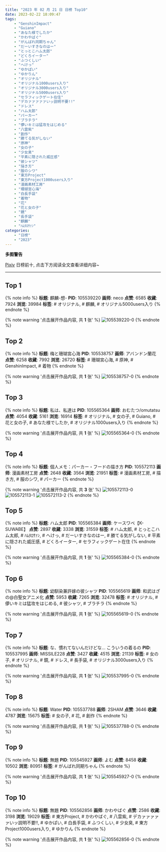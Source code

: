 ```yaml
---
title: "2023 年 02 月 21 日 日榜 Top10"
date: 2023-02-22 18:09:47
tags:
    - "GenshinImpact"
    - "Guiano"
    - "あなた様でしたか"
    - "かわやばぐ"
    - "がんばれ同期ちゃん"
    - "だーいすきなのはー"
    - "とっとこハム太郎"
    - "どくろイーター"
    - "ふつくしい"
    - "へけっ"
    - "ゆかぱい"
    - "ゆかりん"
    - "オリジナル"
    - "オリジナル1000users入り"
    - "オリジナル3000users入り"
    - "オリジナル5000users入り"
    - "セラフィックゲート在住"
    - "デカァァァァァいッ説明不要!!"
    - "ドレス"
    - "ハム太郎"
    - "パーカー"
    - "ブラチラ"
    - "儚いキミは猛攻をはじめる"
    - "八雲紫"
    - "創作"
    - "勝てる気がしない"
    - "原神"
    - "女の子"
    - "少女臭"
    - "平素に隠された威圧感"
    - "彼シャツ"
    - "描き方"
    - "服のシワ"
    - "東方Project"
    - "東方Project1000users入り"
    - "漫画素材工房"
    - "珊瑚宮心海"
    - "白長手袋"
    - "着物"
    - "花"
    - "花と女の子"
    - "鏡"
    - "長手袋"
    - "麒麟"
    - "ﾊﾑﾀﾛｻｧﾝ"
categories:
    - "日榜"
    - "2023"
---
```


<i class="fa fa-triangle-exclamation"></i>**多图警告**<i class="fa fa-triangle-exclamation"></i>

[Pixiv](https://www.pixiv.net/) 日榜前十, 点击下方阅读全文查看详细内容~

<!-- more -->

---

## Top 1

{% note info %}
**标题**: 麒麟-想-
**PID**: 105539220 **画师**: neco
**点赞**: 6585 **收藏**: 7924 **浏览**: 39984
**标签**: # オリジナル, # 麒麟, # オリジナル5000users入り
{% endnote %}

{% note warning '点击展开作品内容, 共 **1** 张' %}
![105539220-0](https://i.pixiv.re/img-original/img/2023/02/20/00/30/02/105539220_p0.png)
{% endnote %}

## Top 2

{% note info %}
**标题**: 梅と珊瑚宮心海
**PID**: 105538757 **画师**: アバンドン蘭花
**点赞**: 6258 **收藏**: 7992 **浏览**: 26720
**标签**: # 珊瑚宮心海, # 原神, # GenshinImpact, # 着物
{% endnote %}

{% note warning '点击展开作品内容, 共 **1** 张' %}
![105538757-0](https://i.pixiv.re/img-original/img/2023/02/20/00/15/59/105538757_p0.jpg)
{% endnote %}

## Top 3

{% note info %}
**标题**: 私は、私達は
**PID**: 105565364 **画师**: おむたつ/omutatsu
**点赞**: 4054 **收藏**: 5161 **浏览**: 16914
**标签**: # オリジナル, # 女の子, # Guiano, # 花と女の子, # あなた様でしたか, # オリジナル1000users入り
{% endnote %}

{% note warning '点击展开作品内容, 共 **1** 张' %}
![105565364-0](https://i.pixiv.re/img-original/img/2023/02/21/00/00/53/105565364_p0.png)
{% endnote %}

## Top 4

{% note info %}
**标题**: 個人メモ：パーカー・フードの描き方
**PID**: 105572113 **画师**: 漫画素材工房
**点赞**: 2648 **收藏**: 3564 **浏览**: 21951
**标签**: # 漫画素材工房, # 描き方, # 服のシワ, # パーカー
{% endnote %}

{% note warning '点击展开作品内容, 共 **3** 张' %}
![105572113-0](https://i.pixiv.re/img-original/img/2023/02/21/07/00/09/105572113_p0.jpg)
![105572113-1](https://i.pixiv.re/img-original/img/2023/02/21/07/00/09/105572113_p1.jpg)
![105572113-2](https://i.pixiv.re/img-original/img/2023/02/21/07/00/09/105572113_p2.jpg)
{% endnote %}

## Top 5

{% note info %}
**标题**: ハム太郎
**PID**: 105565384 **画师**: ケースワベ【K-SUWABE】
**点赞**: 2897 **收藏**: 3338 **浏览**: 31559
**标签**: # ハム太郎, # とっとこハム太郎, # ﾊﾑﾀﾛｻｧﾝ, # へけっ, # だーいすきなのはー, # 勝てる気がしない, # 平素に隠された威圧感, # どくろイーター, # セラフィックゲート在住
{% endnote %}

{% note warning '点击展开作品内容, 共 **1** 张' %}
![105565384-0](https://i.pixiv.re/img-original/img/2023/02/21/00/00/59/105565384_p0.jpg)
{% endnote %}

## Top 6

{% note info %}
**标题**: 幼馴染兼許嫁の彼シャツ
**PID**: 105565619 **画师**: 和武はざの@白聖女アニメ化
**点赞**: 5953 **收藏**: 7265 **浏览**: 32478
**标签**: # オリジナル, # 儚いキミは猛攻をはじめる, # 彼シャツ, # ブラチラ
{% endnote %}

{% note warning '点击展开作品内容, 共 **1** 张' %}
![105565619-0](https://i.pixiv.re/img-original/img/2023/02/21/00/03/34/105565619_p0.jpg)
{% endnote %}

## Top 7

{% note info %}
**标题**: な、慣れてないんだけどな... こういうの着るの
**PID**: 105537995 **画师**: MISSILE228
**点赞**: 3427 **收藏**: 4515 **浏览**: 21139
**标签**: # 女の子, # オリジナル, # 鏡, # ドレス, # 長手袋, # オリジナル3000users入り
{% endnote %}

{% note warning '点击展开作品内容, 共 **1** 张' %}
![105537995-0](https://i.pixiv.re/img-original/img/2023/02/20/00/01/12/105537995_p0.jpg)
{% endnote %}

## Top 8

{% note info %}
**标题**: Water
**PID**: 105537788 **画师**: 2SHAM
**点赞**: 3646 **收藏**: 4787 **浏览**: 15675
**标签**: # 女の子, # 花, # 創作
{% endnote %}

{% note warning '点击展开作品内容, 共 **1** 张' %}
![105537788-0](https://i.pixiv.re/img-original/img/2023/02/20/00/00/01/105537788_p0.jpg)
{% endnote %}

## Top 9

{% note info %}
**标题**: 無題
**PID**: 105545927 **画师**: よむ
**点赞**: 8458 **收藏**: 10502 **浏览**: 80951
**标签**: # がんばれ同期ちゃん
{% endnote %}

{% note warning '点击展开作品内容, 共 **1** 张' %}
![105545927-0](https://i.pixiv.re/img-original/img/2023/02/20/08/15/28/105545927_p0.png)
{% endnote %}

## Top 10

{% note info %}
**标题**: 無題
**PID**: 105562856 **画师**: かわやばぐ
**点赞**: 2586 **收藏**: 3198 **浏览**: 19029
**标签**: # 東方Project, # かわやばぐ, # 八雲紫, # デカァァァァァいッ説明不要!!, # ゆかぱい, # 白長手袋, # ふつくしい, # 少女臭, # 東方Project1000users入り, # ゆかりん
{% endnote %}

{% note warning '点击展开作品内容, 共 **1** 张' %}
![105562856-0](https://i.pixiv.re/img-original/img/2023/02/20/22/50/33/105562856_p0.jpg)
{% endnote %}
